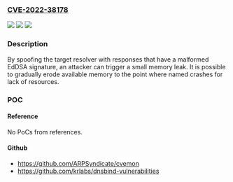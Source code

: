 ### [CVE-2022-38178](https://cve.mitre.org/cgi-bin/cvename.cgi?name=CVE-2022-38178)
![](https://img.shields.io/static/v1?label=Product&message=BIND9&color=blue)
![](https://img.shields.io/static/v1?label=Version&message=Open%20Source%20Branch%209.99.9.12%20through%20versions%20up%20to%20and%20including%209.9.13%20&color=brighgreen)
![](https://img.shields.io/static/v1?label=Vulnerability&message=In%20BIND%209.9.12%20-%3E%209.9.13%2C%209.10.7%20-%3E%209.10.8%2C%209.11.3%20-%3E%209.16.32%2C%209.18.0%20-%3E%209.18.6%2C%20versions%209.11.4-S1%20-%3E%209.11.37-S1%2C%209.16.8-S1%20-%3E%209.16.32-S1%20of%20the%20BIND%20Supported%20Preview%20Edition%2C%20and%20versions%209.19.0%20-%3E%209.19.4%20of%20the%20BIND%209.19%20development%20branch%2C%20the%20DNSSEC%20verification%20code%20for%20the%20EdDSA%20algorithm%20leaks%20memory%20when%20there%20is%20a%20signature%20length%20mismatch.&color=brighgreen)

### Description

By spoofing the target resolver with responses that have a malformed EdDSA signature, an attacker can trigger a small memory leak. It is possible to gradually erode available memory to the point where named crashes for lack of resources.

### POC

#### Reference
No PoCs from references.

#### Github
- https://github.com/ARPSyndicate/cvemon
- https://github.com/krlabs/dnsbind-vulnerabilities

